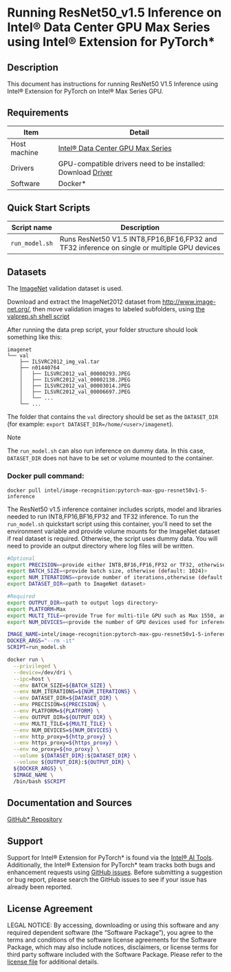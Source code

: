 # Running ResNet50_v1.5 Inference on Intel® Data Center GPU Max Series using Intel® Extension for PyTorch*

## Description 

This document has instructions for running ResNet50 V1.5 Inference using Intel® Extension for PyTorch on Intel® Max Series GPU. 

## Requirements
| Item | Detail |
| ------ | ------- |
| Host machine  | [Intel® Data Center GPU Max Series](https://ark.intel.com/content/www/us/en/ark/products/series/232874/intel-data-center-gpu-max-series.html)  |
| Drivers | GPU-compatible drivers need to be installed: Download [Driver](https://dgpu-docs.intel.com/driver/installation.html) |
| Software | Docker* |

## Quick Start Scripts

| Script name | Description |
|-------------|-------------|
| `run_model.sh` | Runs ResNet50 V1.5 INT8,FP16,BF16,FP32 and TF32 inference on single or multiple GPU devices|

## Datasets

The [ImageNet](http://www.image-net.org/) validation dataset is used.

Download and extract the ImageNet2012 dataset from http://www.image-net.org/, then move validation images to labeled subfolders, using [the valprep.sh shell script](https://raw.githubusercontent.com/soumith/imagenetloader.torch/master/valprep.sh)

After running the data prep script, your folder structure should look something like this:

```
imagenet
└── val
    ├── ILSVRC2012_img_val.tar
    ├── n01440764
    │   ├── ILSVRC2012_val_00000293.JPEG
    │   ├── ILSVRC2012_val_00002138.JPEG
    │   ├── ILSVRC2012_val_00003014.JPEG
    │   ├── ILSVRC2012_val_00006697.JPEG
    │   └── ...
    └── ...
```
The folder that contains the `val` directory should be set as the
`DATASET_DIR`
(for example: `export DATASET_DIR=/home/<user>/imagenet`).

> [!NOTE]
> The `run_model.sh` can also run inference on dummy data. In this case, `DATASET_DIR` does not have to be set or volume mounted to the container. 

### Docker pull command:

```
docker pull intel/image-recognition:pytorch-max-gpu-resnet50v1-5-inference
```
The ResNet50 v1.5 inference container includes scripts, model and libraries needed to run INT8,FP16,BF16,FP32 and TF32 inference. To run the `run_model.sh` quickstart script using this container, you'll need to set the environment variable and provide volume mounts for the ImageNet dataset if real dataset is required. Otherwise, the script uses dummy data. You will need to provide an output directory where log files will be written. 

```bash
#Optional
export PRECISION=<provide either INT8,BF16,FP16,FP32 or TF32, otherwise (default: INT8)>
export BATCH_SIZE=<provide batch size, otherwise (default: 1024)>
export NUM_ITERATIONS=<provide number of iterations,otherwise (default: 500)>
export DATASET_DIR=<path to ImageNet dataset>

#Required
export OUTPUT_DIR=<path to output logs directory>
export PLATFORM=Max
export MULTI_TILE=<provide True for multi-tile GPU such as Max 1550, and False for single-tile GPU such as Max 1100>
export NUM_DEVICES=<provide the number of GPU devices used for inference. If it is larger than 1, the script launches multi-instance inference, where 1 instance launched on each GPU device simultaneously. It must be equal to or smaller than the number of GPU devices attached to each node. For GPU with 2 tiles, such as Max 1550 GPU, the number of GPU devices in each node is 2 times the number of GPUs, so `<num_devices>` can be set as <=16 for a node with 8 Max 1550 GPUs. While for GPU with single tile, such as Max 1100 GPU, the number of GPU devices available in each node is the same as number of GPUs, so `<num_devices>` can be set as <=8 for a node with 8 single-tile GPUs.>

IMAGE_NAME=intel/image-recognition:pytorch-max-gpu-resnet50v1-5-inference
DOCKER_ARGS="--rm -it"
SCRIPT=run_model.sh

docker run \
  --privileged \
  --device=/dev/dri \
  --ipc=host \
  --env BATCH_SIZE=${BATCH_SIZE} \
  --env NUM_ITERATIONS=${NUM_ITERATIONS} \
  --env DATASET_DIR=${DATASET_DIR} \
  --env PRECISION=${PRECISION} \
  --env PLATFORM=${PLATFORM} \
  --env OUTPUT_DIR=${OUTPUT_DIR} \
  --env MULTI_TILE=${MULTI_TILE} \
  --env NUM_DEVICES=${NUM_DEVICES} \
  --env http_proxy=${http_proxy} \
  --env https_proxy=${https_proxy} \
  --env no_proxy=${no_proxy} \
  --volume ${DATASET_DIR}:${DATASET_DIR} \
  --volume ${OUTPUT_DIR}:${OUTPUT_DIR} \
  ${DOCKER_ARGS} \
  $IMAGE_NAME \
  /bin/bash $SCRIPT
```
## Documentation and Sources

[GitHub* Repository](https://github.com/IntelAI/models/tree/master/docker/max-gpu)

## Support
Support for Intel® Extension for PyTorch* is found via the [Intel® AI Tools](https://www.intel.com/content/www/us/en/developer/tools/oneapi/ai-analytics-toolkit.html). Additionally, the Intel® Extension for PyTorch* team tracks both bugs and enhancement requests using [GitHub issues](https://github.com/intel/intel-extension-for-pytorch/issues). Before submitting a suggestion or bug report, please search the GitHub issues to see if your issue has already been reported.

## License Agreement

LEGAL NOTICE: By accessing, downloading or using this software and any required dependent software (the “Software Package”), you agree to the terms and conditions of the software license agreements for the Software Package, which may also include notices, disclaimers, or license terms for third party software included with the Software Package. Please refer to the [license file](https://github.com/IntelAI/models/tree/master/third_party) for additional details.
